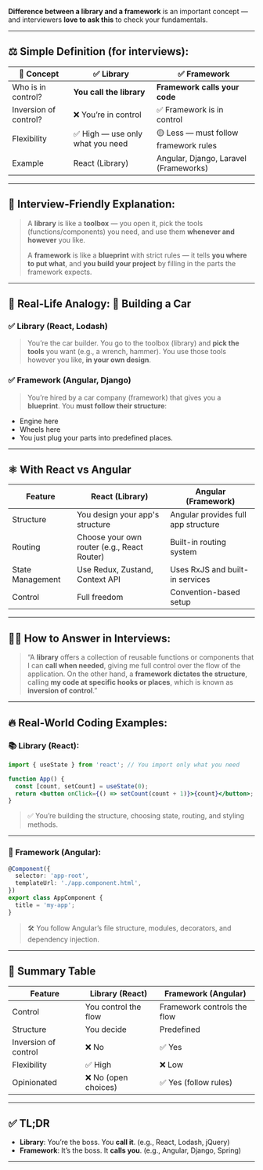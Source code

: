 **Difference between a library and a framework** is an important concept — and interviewers **love to ask this** to check your fundamentals.

---

## ⚖️ Simple Definition (for interviews):

| 📌 Concept            | ✅ Library                       | ✅ Framework                           |
| --------------------- | ------------------------------- | ------------------------------------- |
| Who is in control?    | **You call the library**        | **Framework calls your code**         |
| Inversion of control? | ❌ You’re in control             | ✅ Framework is in control             |
| Flexibility           | ✅ High — use only what you need | 🟡 Less — must follow framework rules |
| Example               | React (Library)                 | Angular, Django, Laravel (Frameworks) |

---

## 🧠 Interview-Friendly Explanation:

> A **library** is like a **toolbox** — you open it, pick the tools (functions/components) you need, and use them **whenever and however** you like.
>
> A **framework** is like a **blueprint** with strict rules — it tells **you where to put what**, and **you build your project** by filling in the parts the framework expects.

---

## 🔧 Real-Life Analogy: 🚗 Building a Car

### ✅ Library (React, Lodash)

> You’re the car builder. You go to the toolbox (library) and **pick the tools** you want (e.g., a wrench, hammer).
> You use those tools however you like, **in your own design**.

### ✅ Framework (Angular, Django)

> You’re hired by a car company (framework) that gives you a **blueprint**.
> You **must follow their structure**:

* Engine here
* Wheels here
* You just plug your parts into predefined places.

---

## ⚛️ With React vs Angular

| Feature          | React (Library)                             | Angular (Framework)                 |
| ---------------- | ------------------------------------------- | ----------------------------------- |
| Structure        | You design your app's structure             | Angular provides full app structure |
| Routing          | Choose your own router (e.g., React Router) | Built-in routing system             |
| State Management | Use Redux, Zustand, Context API             | Uses RxJS and built-in services     |
| Control          | Full freedom                                | Convention-based setup              |

---

## 🧑‍💼 How to Answer in Interviews:

> “A **library** offers a collection of reusable functions or components that I can **call when needed**, giving me full control over the flow of the application.
> On the other hand, a **framework dictates the structure**, calling **my code at specific hooks or places**, which is known as **inversion of control**.”

---

## 🔥 Real-World Coding Examples:

### 📚 Library (React):

```jsx
import { useState } from 'react'; // You import only what you need

function App() {
  const [count, setCount] = useState(0);
  return <button onClick={() => setCount(count + 1)}>{count}</button>;
}
```

> ✅ You’re building the structure, choosing state, routing, and styling methods.

---

### 🧱 Framework (Angular):

```ts
@Component({
  selector: 'app-root',
  templateUrl: './app.component.html',
})
export class AppComponent {
  title = 'my-app';
}
```

> 🛠 You follow Angular’s file structure, modules, decorators, and dependency injection.

---

## 📝 Summary Table

| Feature              | Library (React)      | Framework (Angular)         |
| -------------------- | -------------------- | --------------------------- |
| Control              | You control the flow | Framework controls the flow |
| Structure            | You decide           | Predefined                  |
| Inversion of control | ❌ No                 | ✅ Yes                       |
| Flexibility          | ✅ High               | ❌ Low                       |
| Opinionated          | ❌ No (open choices)  | ✅ Yes (follow rules)        |

---

## ✅ TL;DR

* **Library**: You’re the boss. You **call it**. (e.g., React, Lodash, jQuery)
* **Framework**: It’s the boss. It **calls you**. (e.g., Angular, Django, Spring)

---
